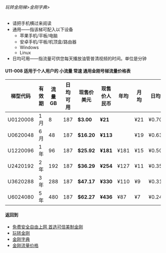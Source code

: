 ###### 玩转金刚梯>金刚字典>

- 请把手机横过来阅读
- 通用——指该梯可配入以下设备
  - 苹果手机/平板/电脑
  - 安卓手机/平板/机顶盒/路由器
  - Windows
  - Linux
- 日均可用——指流量可供您每天播放油管普清视频的时间。单位是分钟

#### U11-008 适用于个人用户的 小流量 常速 通用金刚号梯流量价格表

|梯型代码 |有效期|流量  GB|日均可用|现售价美元|现售价人民币|年均  |月均  |日均|
|--------|-----|------|--------------|------|-------|-----|-----|-----|
|U0120008 |1月	|8	|187| <strong> $3.00	| <strong> ¥21 |	|¥21	|¥0.70	|																		
|U0620048 |6月	|48	|187| <strong> $16.20	| <strong> ¥113|	|¥19	|¥0.63	|																		
|U1220096 |1年	|96	|187| <strong> $25.92	| <strong> ¥181|¥181	|¥15	|¥0.50	|																		
|U2420192 |2年	|192	|187| <strong> $36.29	| <strong> ¥254|¥127	|¥11	|¥0.35	|																		
|U3620288 |3年	|288	|187| <strong> $47.17	| <strong> ¥330|¥110	|¥9	|¥0.31	|																		
|U6024080 |5年	|480	|187| <strong> $62.27	| <strong> ¥436|¥87	|¥7	|¥0.24	|																		

#### 返回到
- [免费安全自由上网 首选可信美制金刚](https://github.com/a2zitpro/web/blob/master/%E5%BE%80%E5%90%8E%E7%BF%BB.md)
- [玩转金刚](https://github.com/a2zitpro/web/blob/master/LadderFree/A.md)
- [金刚字典](https://github.com/a2zitpro/web/blob/master/LadderFree/kkDictionary/KKDictionary.md)
- [金刚流量价格](https://github.com/a2zitpro/web/blob/master/LadderFree/kkDictionary/Price/KKDTPrice.md)

